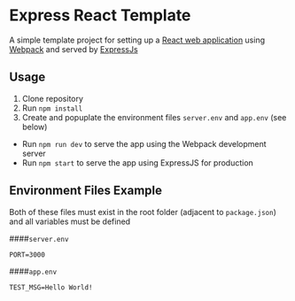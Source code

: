 # Express React Template

A simple template project for setting up a [React web application](https://reactjs.org/) using [Webpack](https://webpack.js.org/) and served by [ExpressJs](https://expressjs.com/)

## Usage

1. Clone repository
2. Run `npm install`
3. Create and popuplate the environment files `server.env` and `app.env` (see below)

* Run `npm run dev` to serve the app using the Webpack development server
* Run `npm start` to serve the app using ExpressJS for production

## Environment Files Example

Both of these files must exist in the root folder (adjacent to `package.json`) and all variables must be defined

####`server.env`
```
PORT=3000
```

####`app.env`
```
TEST_MSG=Hello World!
```